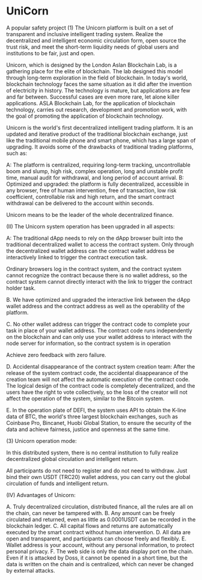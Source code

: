 # UniCorn
  A popular safety project
  (1) The Unicorn platform is built on a set of transparent and inclusive intelligent trading system. Realize the decentralized and intelligent economic circulation form, open source the trust risk, and meet the short-term liquidity needs of global users and institutions to be fair, just and open.

Unicorn, which is designed by the London Aslan Blockchain Lab, is a gathering place for the elite of blockchain. The lab designed this model through long-term exploration in the field of blockchain. In today's world, blockchain technology faces the same situation as it did after the invention of electricity in history. The technology is mature, but applications are few and far between. Successful cases are even more rare, let alone killer applications. ASLA Blockchain Lab, for the application of blockchain technology, carries out research, development and promotion work, with the goal of promoting the application of blockchain technology.

Unicorn is the world's first decentralized intelligent trading platform. It is an updated and iterative product of the traditional blockchain exchange, just like the traditional mobile phone and smart phone, which has a large span of upgrading. It avoids some of the drawbacks of traditional trading platforms, such as:

A: The platform is centralized, requiring long-term tracking, uncontrollable boom and slump, high risk, complex operation, long and unstable profit time, manual audit for withdrawal, and long period of account arrival. B: Optimized and upgraded: the platform is fully decentralized, accessible in any browser, free of human intervention, free of transaction, low risk coefficient, controllable risk and high return, and the smart contract withdrawal can be delivered to the account within seconds.

Unicorn means to be the leader of the whole decentralized finance.

(II) The Unicorn system operation has been upgraded in all aspects:

A: The traditional dApp needs to rely on the dApp browser built into the traditional decentralized wallet to access the contract system. Only through the decentralized wallet address can the contract wallet address be interactively linked to trigger the contract execution task.

Ordinary browsers log in the contract system, and the contract system cannot recognize the contract because there is no wallet address, so the contract system cannot directly interact with the link to trigger the contract holder task.

B. We have optimized and upgraded the interactive link between the dApp wallet address and the contract address as well as the operability of the platform.

C. No other wallet address can trigger the contract code to complete your task in place of your wallet address. The contract code runs independently on the blockchain and can only use your wallet address to interact with the node server for information, so the contract system is in operation

Achieve zero feedback with zero failure.

D. Accidental disappearance of the contract system creation team: After the release of the system contract code, the accidental disappearance of the creation team will not affect the automatic execution of the contract code. The logical design of the contract code is completely decentralized, and the users have the right to vote collectively, so the loss of the creator will not affect the operation of the system, similar to the Bitcoin system.

E. In the operation plate of DEFI, the system uses API to obtain the K-line data of BTC, the world's three largest blockchain exchanges, such as Coinbase Pro, Bincanet, Huobi Global Station, to ensure the security of the data and achieve fairness, justice and openness at the same time.

(3) Unicorn operation mode:

In this distributed system, there is no central institution to fully realize decentralized global circulation and intelligent return.

All participants do not need to register and do not need to withdraw. Just bind their own USDT (TRC20) wallet address, you can carry out the global circulation of funds and intelligent return.

(IV) Advantages of Unicorn:

A. Truly decentralized circulation, distributed finance, all the rules are all on the chain, can never be tampered with. B. Any amount can be freely circulated and returned, even as little as 0.0001USDT can be recorded in the blockchain ledger. C. All capital flows and returns are automatically executed by the smart contract without human intervention. D. All data are open and transparent, and participants can choose freely and flexibly. E. Wallet address is your account, without any personal information, to protect personal privacy. F. The web side is only the data display port on the chain. Even if it is attacked by Doss, it cannot be opened in a short time, but the data is written on the chain and is centralized, which can never be changed by external attacks.
